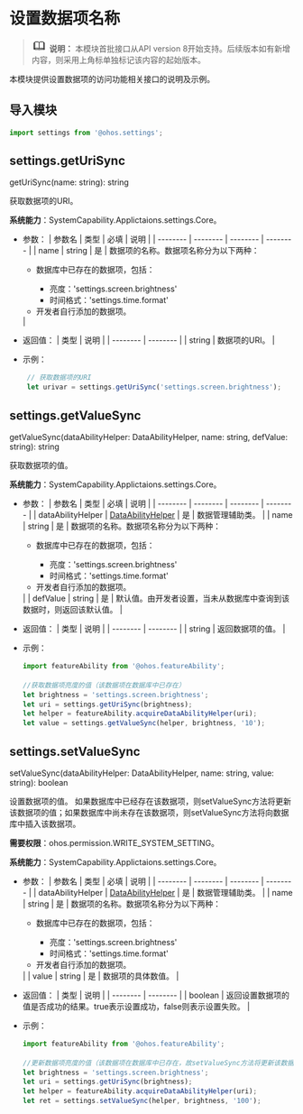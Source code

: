 # 设置数据项名称

> ![icon-note.gif](public_sys-resources/icon-note.gif) **说明：**
> 本模块首批接口从API version 8开始支持。后续版本如有新增内容，则采用上角标单独标记该内容的起始版本。


本模块提供设置数据项的访问功能相关接口的说明及示例。


## 导入模块

```typescript
import settings from '@ohos.settings';
```



## settings.getUriSync

getUriSync(name: string): string

获取数据项的URI。

**系统能力**：SystemCapability.Applictaions.settings.Core。

- 参数：
  | 参数名 | 类型 | 必填 | 说明 |
  | -------- | -------- | -------- | -------- |
  | name | string | 是 | 数据项的名称。数据项名称分为以下两种：<br> <ul><li>数据库中已存在的数据项，包括：<br></li> <ul><li>亮度：'settings.screen.brightness' <br> </li>  <li> 时间格式：'settings.time.format' <br> </li></ul> <li>开发者自行添加的数据项。</li></ul>|

- 返回值：
  | 类型 | 说明 |
  | -------- | -------- |
  | string | 数据项的URI。 |

- 示例：
  ```typescript
   // 获取数据项的URI
   let urivar = settings.getUriSync('settings.screen.brightness');  
  ```


## settings.getValueSync

getValueSync(dataAbilityHelper: DataAbilityHelper, name: string, defValue: string): string

获取数据项的值。

**系统能力**：SystemCapability.Applictaions.settings.Core。

- 参数：
  | 参数名 | 类型 | 必填 | 说明 |
  | -------- | -------- | -------- | -------- |
  | dataAbilityHelper | [DataAbilityHelper](js-apis-dataAbilityHelper.md) | 是 | 数据管理辅助类。 |
  | name | string | 是 | 数据项的名称。数据项名称分为以下两种：<br> <ul><li>数据库中已存在的数据项，包括：<br></li> <ul><li>亮度：'settings.screen.brightness' <br> </li>  <li> 时间格式：'settings.time.format' <br> </li></ul> <li>开发者自行添加的数据项。</li></ul>|
  | defValue | string | 是 | 默认值。由开发者设置，当未从数据库中查询到该数据时，则返回该默认值。 |

- 返回值：
  | 类型 | 说明 |
  | -------- | -------- |
  | string | 返回数据项的值。 |

- 示例：
  ```typescript
  import featureAbility from '@ohos.featureAbility';

  //获取数据项亮度的值（该数据项在数据库中已存在）
  let brightness = 'settings.screen.brightness';
  let uri = settings.getUriSync(brightness);
  let helper = featureAbility.acquireDataAbilityHelper(uri);
  let value = settings.getValueSync(helper, brightness, '10');
  ```


## settings.setValueSync

setValueSync(dataAbilityHelper: DataAbilityHelper, name: string, value: string): boolean

设置数据项的值。
如果数据库中已经存在该数据项，则setValueSync方法将更新该数据项的值；如果数据库中尚未存在该数据项，则setValueSync方法将向数据库中插入该数据项。

**需要权限**：ohos.permission.WRITE_SYSTEM_SETTING。

**系统能力**：SystemCapability.Applictaions.settings.Core。

- 参数：
  | 参数名 | 类型 | 必填 | 说明 |
  | -------- | -------- | -------- | -------- |
  | dataAbilityHelper | [DataAbilityHelper](js-apis-dataAbilityHelper.md) | 是 | 数据管理辅助类。 |
  | name | string | 是 | 数据项的名称。数据项名称分为以下两种：<br> <ul><li>数据库中已存在的数据项，包括：<br></li> <ul><li>亮度：'settings.screen.brightness' <br> </li>  <li> 时间格式：'settings.time.format' <br> </li></ul> <li>开发者自行添加的数据项。</li></ul>|
  | value | string | 是 | 数据项的具体数值。 |

- 返回值：
  | 类型 | 说明 |
  | -------- | -------- |
  | boolean | 返回设置数据项的值是否成功的结果。true表示设置成功，false则表示设置失败。 |

- 示例：
  ```typescript
  import featureAbility from '@ohos.featureAbility';

  //更新数据项亮度的值（该数据项在数据库中已存在，故setValueSync方法将更新该数据项的值）
  let brightness = 'settings.screen.brightness';
  let uri = settings.getUriSync(brightness);
  let helper = featureAbility.acquireDataAbilityHelper(uri);
  let ret = settings.setValueSync(helper, brightness, '100');
  ```
